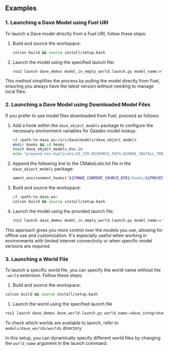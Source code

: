 ## Examples

### 1. Launching a Dave Model using Fuel URI

To launch a Dave model directly from a Fuel URI, follow these steps:

1. Build and source the workspace:

   ```bash
   colcon build && source install/setup.bash
   ```

2. Launch the model using the specified launch file:

   ```bash
   ros2 launch dave_demos model_in_empty_world.launch.py model_name:='mossy_cinder_block'
   ```

This method simplifies the process by pulling the model directly from Fuel, ensuring you always have the latest version without needing to manage local files.

### 2. Launching a Dave Model using Downloaded Model Files

If you prefer to use model files downloaded from Fuel, proceed as follows:

1. Add a hook within the `dave_object_models` package to configure the necessary environment variables for Gazebo model lookup.

   ```bash
   cd <path-to-dave_ws>/src/dave/models/dave_object_models
   mkdir hooks && cd hooks
   touch dave_object_models.dsv.in
   echo "prepend-non-duplicate;GZ_SIM_RESOURCE_PATH;@CMAKE_INSTALL_PREFIX@/share/@PROJECT_NAME@" >> dave_object_models.dsv.in
   ```

2. Append the following line to the CMakeLists.txt file in the `dave_object_models` package:

   ```bash
   ament_environment_hooks("${CMAKE_CURRENT_SOURCE_DIR}/hooks/${PROJECT_NAME}.dsv.in")
   ```

3. Build and source the workspace:

   ```bash
   cd <path-to-dave_ws>
   colcon build && source install/setup.bash
   ```

4. Launch the model using the provided launch file:

   ```bash
   ros2 launch dave_demos model_in_empty_world.launch.py model_name:='nortek_dvl500_300'
   ```

This approach gives you more control over the models you use, allowing for offline use and customization. It's especially useful when working in environments with limited internet connectivity or when specific model versions are required.

### 3. Launching a World File

To launch a specific world file, you can specify the world name without the `.world` extension. Follow these steps:

1. Build and source the workspace:

```bash
colcon build && source install/setup.bash
```

1. Launch the world using the specified launch file

```bash
ros2 launch dave_demos dave_world.launch.py world_name:=dave_integrated
```

To check which worlds are available to launch, refer to `models/dave_worlds/worlds` directory.

In this setup, you can dynamically specify different world files by changing the `world_name` argument in the launch command.
